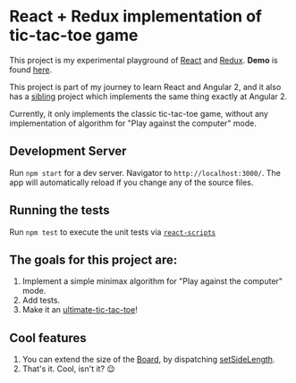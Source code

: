 # React + Redux implementation of tic-tac-toe game

This project is my experimental playground of [React](https://facebook.github.io/react/) and [Redux](http://redux.js.org/docs/introduction/). **Demo** is found [here](https://shielded-plateau-17212.herokuapp.com/#).

This project is part of my journey to learn React and Angular 2, 
and it also has a [sibling](https://github.com/OmriKaduri/Angular2-tictac) project which implements the same thing exactly at Angular 2.

Currently, it only implements the classic tic-tac-toe game,
without any implementation of algorithm for "Play against the computer" mode.

## Development Server

Run `npm start` for a dev server. Navigator to `http://localhost:3000/`. The app will automatically reload if you change any of the source files.

## Running the tests
Run `npm test` to execute the unit tests via [`react-scripts`](https://www.npmjs.com/package/react-scripts)

## The goals for this project are:
1. Implement a simple minimax algorithm for "Play against the computer" mode. 
2. Add tests.
3. Make it an [ultimate-tic-tac-toe](http://vikeshkhanna.webfactional.com/ultimate/)!

## Cool features
1. You can extend the size of the [Board](https://github.com/OmriKaduri/React-tictac/blob/master/src/components/Board.js), by dispatching [setSideLength](https://github.com/OmriKaduri/React-tictac/blob/master/src/actions/actions.js#L1).
2. That's it. Cool, isn't it? :relieved:

